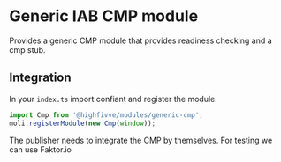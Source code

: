 # Generic IAB CMP module

Provides a generic CMP module that provides readiness checking and a cmp stub.

## Integration

In your `index.ts` import confiant and register the module.

```js
import Cmp from '@highfivve/modules/generic-cmp';
moli.registerModule(new Cmp(window));
```

The publisher needs to integrate the CMP by themselves. For testing we can use Faktor.io